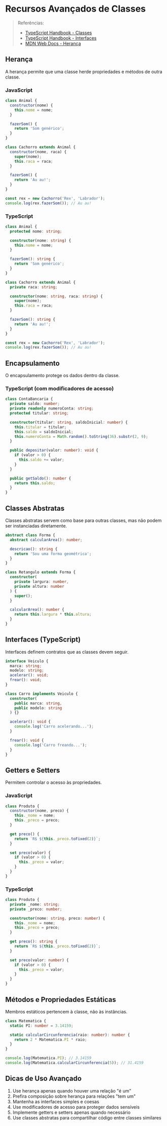 # Recursos Avançados de Classes

> Referências:
>
> - [TypeScript Handbook - Classes](https://www.typescriptlang.org/docs/handbook/2/classes.html)
> - [TypeScript Handbook - Interfaces](https://www.typescriptlang.org/docs/handbook/interfaces.html)
> - [MDN Web Docs - Herança](https://developer.mozilla.org/en-US/docs/Web/JavaScript/Inheritance_and_the_prototype_chain)

## Herança

A herança permite que uma classe herde propriedades e métodos de outra classe.

### JavaScript

```javascript
class Animal {
  constructor(nome) {
    this.nome = nome;
  }

  fazerSom() {
    return 'Som genérico';
  }
}

class Cachorro extends Animal {
  constructor(nome, raca) {
    super(nome);
    this.raca = raca;
  }

  fazerSom() {
    return 'Au au!';
  }
}

const rex = new Cachorro('Rex', 'Labrador');
console.log(rex.fazerSom()); // Au au!
```

### TypeScript

```typescript
class Animal {
  protected nome: string;

  constructor(nome: string) {
    this.nome = nome;
  }

  fazerSom(): string {
    return 'Som genérico';
  }
}

class Cachorro extends Animal {
  private raca: string;

  constructor(nome: string, raca: string) {
    super(nome);
    this.raca = raca;
  }

  fazerSom(): string {
    return 'Au au!';
  }
}

const rex = new Cachorro('Rex', 'Labrador');
console.log(rex.fazerSom()); // Au au!
```

## Encapsulamento

O encapsulamento protege os dados dentro da classe.

### TypeScript (com modificadores de acesso)

```typescript
class ContaBancaria {
  private saldo: number;
  private readonly numeroConta: string;
  protected titular: string;

  constructor(titular: string, saldoInicial: number) {
    this.titular = titular;
    this.saldo = saldoInicial;
    this.numeroConta = Math.random().toString(36).substr(2, 9);
  }

  public depositar(valor: number): void {
    if (valor > 0) {
      this.saldo += valor;
    }
  }

  public getSaldo(): number {
    return this.saldo;
  }
}
```

## Classes Abstratas

Classes abstratas servem como base para outras classes, mas não podem ser instanciadas diretamente.

```typescript
abstract class Forma {
  abstract calcularArea(): number;

  descricao(): string {
    return 'Sou uma forma geométrica';
  }
}

class Retangulo extends Forma {
  constructor(
    private largura: number,
    private altura: number
  ) {
    super();
  }

  calcularArea(): number {
    return this.largura * this.altura;
  }
}
```

## Interfaces (TypeScript)

Interfaces definem contratos que as classes devem seguir.

```typescript
interface Veiculo {
  marca: string;
  modelo: string;
  acelerar(): void;
  frear(): void;
}

class Carro implements Veiculo {
  constructor(
    public marca: string,
    public modelo: string
  ) {}

  acelerar(): void {
    console.log('Carro acelerando...');
  }

  frear(): void {
    console.log('Carro freando...');
  }
}
```

## Getters e Setters

Permitem controlar o acesso às propriedades.

### JavaScript

```javascript
class Produto {
  constructor(nome, preco) {
    this._nome = nome;
    this._preco = preco;
  }

  get preco() {
    return `R$ ${this._preco.toFixed(2)}`;
  }

  set preco(valor) {
    if (valor > 0) {
      this._preco = valor;
    }
  }
}
```

### TypeScript

```typescript
class Produto {
  private _nome: string;
  private _preco: number;

  constructor(nome: string, preco: number) {
    this._nome = nome;
    this._preco = preco;
  }

  get preco(): string {
    return `R$ ${this._preco.toFixed(2)}`;
  }

  set preco(valor: number) {
    if (valor > 0) {
      this._preco = valor;
    }
  }
}
```

## Métodos e Propriedades Estáticas

Membros estáticos pertencem à classe, não às instâncias.

```typescript
class Matematica {
  static PI: number = 3.14159;

  static calcularCircunferencia(raio: number): number {
    return 2 * Matematica.PI * raio;
  }
}

console.log(Matematica.PI); // 3.14159
console.log(Matematica.calcularCircunferencia(5)); // 31.4159
```

## Dicas de Uso Avançado

1. Use herança apenas quando houver uma relação "é um"
2. Prefira composição sobre herança para relações "tem um"
3. Mantenha as interfaces simples e coesas
4. Use modificadores de acesso para proteger dados sensíveis
5. Implemente getters e setters apenas quando necessário
6. Use classes abstratas para compartilhar código entre classes similares
